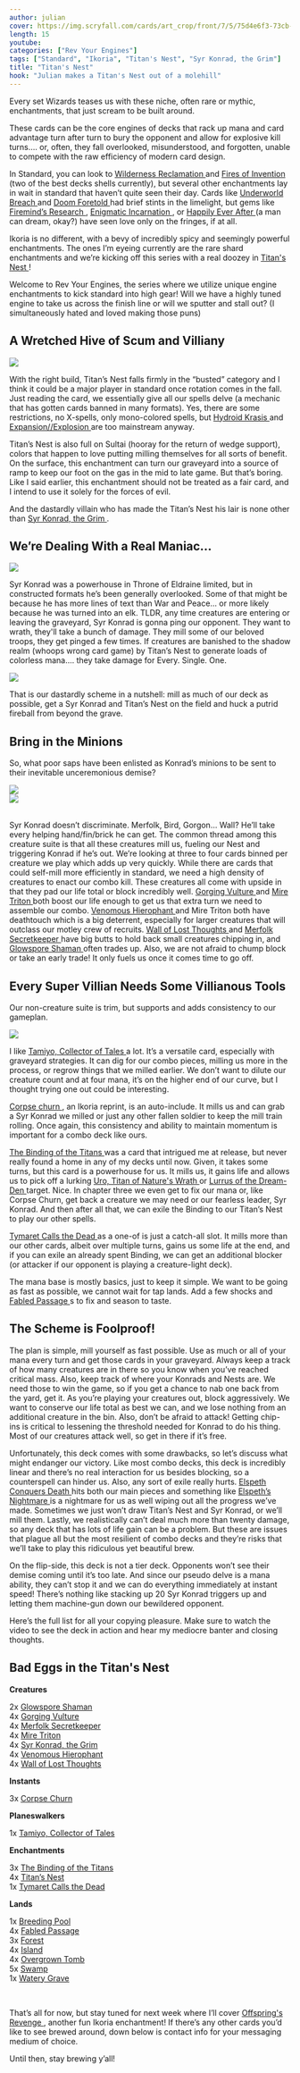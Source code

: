 ```yaml
---
author: julian
cover: https://img.scryfall.com/cards/art_crop/front/7/5/75d4e6f3-73cb-4799-bcb9-c1f5bc234a02.jpg?1586521298
length: 15
youtube:
categories: ["Rev Your Engines"]
tags: ["Standard", "Ikoria", "Titan's Nest", "Syr Konrad, the Grim"]
title: "Titan's Nest"
hook: "Julian makes a Titan's Nest out of a molehill"
---
```

Every set Wizards teases us with these niche, often rare or mythic, enchantments, that just scream to be built around. 
<!--more-->
These cards can be the core engines of decks that 
rack up mana and card advantage turn after turn to bury the opponent and allow for explosive kill turns…. or, often, they fall overlooked, misunderstood, and forgotten, 
unable to compete with the raw efficiency of modern card design.
<p>
In Standard, you can look to 
<a 
    class="accented-link" 
    target="_blank"
    href="https://scryfall.com/card/rna/149/wilderness-reclamation" 
    data-toggle="popover" 
    data-placement="top" 
    data-content="<img src='https://img.scryfall.com/cards/large/front/5/4/54af08f7-9c6c-464e-b2f7-2b5803f36481.jpg?1584831336' width=100% height=100%>">
    Wilderness Reclamation
</a> and
<a 
    class="accented-link" 
    target="_blank"
    href="https://scryfall.com/card/eld/125/fires-of-invention" 
    data-toggle="popover" 
    data-placement="top" 
    data-content="<img src='https://img.scryfall.com/cards/large/front/a/1/a12b16b0-f75f-42d8-9b24-947c1908e0f7.jpg?1572490362' width=100% height=100%>">
    Fires of Invention
</a> (two of the best decks shells currently), but several other enchantments lay in wait in standard that haven’t quite seen their day. Cards like 
<a 
    class="accented-link" 
    target="_blank"
    href="https://scryfall.com/card/thb/161/underworld-breach" 
    data-toggle="popover" 
    data-placement="top" 
    data-content="<img src='https://img.scryfall.com/cards/large/front/0/e/0e51d796-7279-4c06-87f0-37adbdaa41df.jpg?1583750118' width=100% height=100%>">
    Underworld Breach
</a> and 
<a 
    class="accented-link" 
    target="_blank"
    href="https://scryfall.com/card/eld/187/doom-foretold" 
    data-toggle="popover" 
    data-placement="top" 
    data-content="<img src='https://img.scryfall.com/cards/large/front/e/7/e76c0c83-3e87-474d-bc72-1677eed32cfa.jpg?1572490732' width=100% height=100%>">
    Doom Foretold
</a> had brief stints in the limelight, but gems like 
<a 
    class="accented-link" 
    target="_blank"
    href="https://scryfall.com/card/grn/171/fireminds-research" 
    data-toggle="popover" 
    data-placement="top" 
    data-content="<img src='https://img.scryfall.com/cards/large/front/4/b/4bc926b2-1e54-4c62-8b6c-fce4ef013abc.jpg?1572893624' width=100% height=100%>">
    Firemind’s Research
</a>, 
<a 
    class="accented-link" 
    target="_blank"
    href="https://scryfall.com/card/thb/215/enigmatic-incarnation" 
    data-toggle="popover" 
    data-placement="top" 
    data-content="<img src='https://img.scryfall.com/cards/large/front/d/d/dd116c0b-0404-42ba-978f-7044b1a03d90.jpg?1581481041' width=100% height=100%>">
    Enigmatic Incarnation
</a>, or 
<a 
    class="accented-link" 
    target="_blank"
    href="https://scryfall.com/card/eld/16/happily-ever-after" 
    data-toggle="popover" 
    data-placement="top" 
    data-content="<img src='https://img.scryfall.com/cards/large/front/d/3/d32d85d5-a6f0-4cc5-9fd6-6b329aae2e5b.jpg?1572489697' width=100% height=100%>">
    Happily Ever After
</a> (a man can dream, okay?) have seen love only on the fringes, if at all. 
</p>
<p>
Ikoria is no different, with a bevy of incredibly spicy and seemingly powerful enchantments. The ones I’m eyeing currently are the rare shard enchantments and we’re 
kicking off this series with a real doozey in <a 
    class="accented-link" 
    target="_blank"
    href="https://scryfall.com/card/iko/212/titans-nest" 
    data-toggle="popover" 
    data-placement="top" 
    data-content="<img src='https://img.scryfall.com/cards/large/front/7/5/75d4e6f3-73cb-4799-bcb9-c1f5bc234a02.jpg?1586521298' width=100% height=100%>">
    Titan's Nest
</a>!
</p>
<p>
Welcome to Rev Your Engines, the series where we utilize unique engine enchantments to kick standard into high gear! Will we have a highly tuned engine to take us 
across the finish line or will we sputter and stall out? (I simultaneously hated and loved making those puns)
</p>

## A Wretched Hive of Scum and Villiany

<div class="text-center">
    <img src="/assets/images/RYE/rye1/rye1-4.png" style="max-width: 25%" class="img-fluid">
</div>

<p>
With the right build, Titan’s Nest falls firmly in the “busted” category and I think it could be a major player in standard once rotation comes in the fall. Just 
reading the card, we essentially give all our spells delve (a mechanic that has gotten cards banned in many formats). Yes, there are some restrictions, no X-spells, 
only mono-colored spells, but 
<a 
    class="accented-link" 
    target="_blank"
    href="https://scryfall.com/card/rna/183/hydroid-krasis" 
    data-toggle="popover" 
    data-placement="top" 
    data-content="<img src='https://img.scryfall.com/cards/large/front/8/0/801dd9c6-b159-4e1c-af2c-214c1f573633.jpg?1584833616' width=100% height=100%>">
    Hydroid Krasis
</a> and 
<a 
    class="accented-link" 
    target="_blank"
    href="https://scryfall.com/card/grn/224/expansion-explosion" 
    data-toggle="popover" 
    data-placement="top" 
    data-content="<img src='https://img.scryfall.com/cards/large/front/e/0/e0644c92-4d67-475e-8c8e-0e2c493682fb.jpg?1572893978' width=100% height=100%>">
    Expansion//Explosion
</a> are too mainstream anyway.
</p> 
<p>
Titan’s Nest is also full on Sultai (hooray for the return of wedge support), colors that happen to love putting milling themselves for all sorts of benefit.
On the surface, this enchantment can turn our graveyard into a source of ramp to keep our foot on the gas in the mid to late game. But that’s boring. Like I said 
earlier, this enchantment should not be treated as a fair card, and I intend to use it solely for the forces of evil. 
</p>
<p>
And the dastardly villain who has made the Titan’s Nest his lair is none other than 
<a 
    class="accented-link" 
    target="_blank"
    href="https://scryfall.com/card/eld/107/syr-konrad-the-grim" 
    data-toggle="popover" 
    data-placement="top" 
    data-content="<img src='https://img.scryfall.com/cards/large/front/a/8/a808868f-aea8-4651-9357-85a4d7b4f290.jpg?1572490254' width=100% height=100%>">
    Syr Konrad, the Grim
</a>.
</p>

## We’re Dealing With a Real Maniac…

<div class="text-center">
    <img src="/assets/images/RYE/rye1/rye1-5.png" style="max-width: 25%" class="img-fluid">
</div>

<p>
Syr Konrad was a powerhouse in Throne of Eldraine limited, but in constructed formats he’s been generally overlooked. Some of that might be because he has more lines of 
text than War and Peace… or more likely because he was turned into an elk. TLDR, any time creatures are entering or leaving the graveyard, Syr Konrad is gonna ping our 
opponent. They want to wrath, they'll take a bunch of damage. They mill some of our beloved troops, they get pinged a few times. If creatures are banished to the shadow 
realm (whoops wrong card game) by Titan’s Nest to generate loads of colorless mana…. they take damage for Every. Single. One.

<div class="text-center">
    <img src="https://media.tenor.com/images/9ddd4d18f51e2375710bb9349d07d332/tenor.gif" style="max-width: 100%" class="img-fluid">
</div>

</p>
<p>
That is our dastardly scheme in a nutshell: mill as much of our deck as possible, get a Syr Konrad and Titan’s Nest on the field and huck a putrid fireball from 
beyond the grave.
</p>

## Bring in the Minions

<p>
So, what poor saps have been enlisted as Konrad’s minions to be sent to their inevitable unceremonious demise?
</p>

<img src="/assets/images/RYE/rye1/rye1-1.png" class="img-fluid">
<div class="text-center">
    <img src="/assets/images/RYE/rye1/rye1-2.png" style="max-width: 25%" class="img-fluid">
</div>
<br />
<p>
Syr Konrad doesn’t discriminate. Merfolk, Bird, Gorgon… Wall? He’ll take every helping hand/fin/brick he can get. The common thread among this creature suite is 
that all these creatures mill us, fueling our Nest and triggering Konrad if he’s out. We’re looking at three to four cards binned per creature we play which adds up 
very quickly. While there are cards that could self-mill more efficiently in standard, we need a high density of creatures to enact our combo kill. These creatures all 
come with upside in that they pad our life total or block incredibly well. <a 
    class="accented-link" 
    target="_blank"
    href="https://scryfall.com/card/m20/102/gorging-vulture" 
    data-toggle="popover" 
    data-placement="top" 
    data-content="<img src='https://img.scryfall.com/cards/large/front/3/7/37cbe5f2-5b6b-41de-9586-c7cc83464cf2.jpg?1563898929' width=100% height=100%>">
    Gorging Vulture
</a> and <a 
    class="accented-link" 
    target="_blank"
    href="https://scryfall.com/card/thb/105/mire-triton" 
    data-toggle="popover" 
    data-placement="top" 
    data-content="<img src='https://img.scryfall.com/cards/large/front/3/f/3f8427d3-4d9e-48c9-838b-239fd1357d95.jpg?1581479874' width=100% height=100%>">
    Mire Triton
</a> both boost our life enough to get us that extra turn we need to assemble our combo. <a 
    class="accented-link" 
    target="_blank"
    href="https://scryfall.com/card/thb/122/venomous-hierophant" 
    data-toggle="popover" 
    data-placement="top" 
    data-content="<img src='https://img.scryfall.com/cards/large/front/9/d/9dc2b661-2f42-419d-837f-bbf097c1153c.jpg?1581480034' width=100% height=100%>">
    Venomous Hierophant
</a> and Mire Triton both have deathtouch which is a big deterrent, especially for larger creatures that will outclass our motley crew of 
recruits. 
<a 
    class="accented-link" 
    target="_blank"
    href="https://scryfall.com/card/rna/59/wall-of-lost-thoughts" 
    data-toggle="popover" 
    data-placement="top" 
    data-content="<img src='https://img.scryfall.com/cards/normal/front/0/3/03a0a627-ea7a-48bb-bf30-60b2677dd8ae.jpg?1584830422' width=100% height=100%>">
    Wall of Lost Thoughts
</a> and 
<a 
    class="accented-link" 
    target="_blank"
    href="https://scryfall.com/card/eld/53/merfolk-secretkeeper-venture-deeper" 
    data-toggle="popover" 
    data-placement="top" 
    data-content="<img src='https://img.scryfall.com/cards/large/front/c/e/ceb7308d-608c-4ede-9496-d795fc5bb271.jpg?1572489928' width=100% height=100%>">
    Merfolk Secretkeeper
</a> have big butts to hold back small creatures chipping in, and 
<a 
    class="accented-link" 
    target="_blank"
    href="https://scryfall.com/card/grn/173/glowspore-shaman" 
    data-toggle="popover" 
    data-placement="top" 
    data-content="<img src='https://img.scryfall.com/cards/large/front/0/8/08fe260a-d204-4e75-b3e5-0cd9b4ca7084.jpg?1572893638' width=100% height=100%>">
    Glowspore Shaman
</a> often trades up. Also, we are not afraid to chump block or take an early trade! It only fuels us once it comes time to go off.
</p>

## Every Super Villian Needs Some Villianous Tools

<p>
Our non-creature suite is trim, but supports and adds consistency to our gameplan.
</p>

<img src="/assets/images/RYE/rye1/rye1-3.png" class="img-fluid">

<p>
I like 
<a 
    class="accented-link" 
    target="_blank"
    href="https://scryfall.com/card/war/220/tamiyo-collector-of-tales" 
    data-toggle="popover" 
    data-placement="top" 
    data-content="<img src='https://img.scryfall.com/cards/large/front/7/6/76776b24-a2e1-4590-88e7-8a421baf2fc4.jpg?1557577288' width=100% height=100%>">
    Tamiyo, Collector of Tales
</a> a lot. It’s a versatile card, especially with graveyard strategies. It can dig for our combo pieces, milling us more in the process, or regrow things that we milled 
earlier. We don’t want to dilute our creature count and at four mana, it’s on the higher end of our curve, but I thought trying one out could be interesting.
</p>
<p>
<a 
    class="accented-link" 
    target="_blank"
    href="https://scryfall.com/search?q=corpse+churn+s%3Aiko&unique=cards&as=grid&order=name" 
    data-toggle="popover" 
    data-placement="top" 
    data-content="<img src='https://img.scryfall.com/cards/large/front/a/1/a1c0c764-791d-4181-8f7a-147554d97d97.jpg?1586516237' width=100% height=100%>">
    Corpse churn
</a>, an Ikoria reprint, is an auto-include. It mills us and can grab a Syr Konrad we milled or just any other fallen soldier to keep the mill train 
rolling. Once again, this consistency and ability to maintain momentum is important for a combo deck like ours.
</p>
<p>
<a 
    class="accented-link" 
    target="_blank"
    href="https://scryfall.com/card/thb/166/the-binding-of-the-titans" 
    data-toggle="popover" 
    data-placement="top" 
    data-content="<img src='https://img.scryfall.com/cards/large/front/4/6/46fb94ad-f9be-48b4-b65a-4e736e5ffdbb.jpg?1581480556' width=100% height=100%>">
    The Binding of the Titans
</a> was a card that intrigued me at release, but never really found a home in any of my decks until now. Given, it takes some turns, but 
this card is a powerhouse for us. It mills us, it gains life and allows us to pick off a lurking <a 
    class="accented-link" 
    target="_blank"
    href="https://scryfall.com/card/thb/229/uro-titan-of-natures-wrath" 
    data-toggle="popover" 
    data-placement="top" 
    data-content="<img src='https://img.scryfall.com/cards/large/front/a/0/a0b6a71e-56cb-4d25-8f2b-7a4f1b60900d.jpg?1581481163' width=100% height=100%>">
    Uro, Titan of Nature's Wrath
</a> or 
<a 
    class="accented-link" 
    target="_blank"
    href="https://scryfall.com/card/iko/226/lurrus-of-the-dream-den" 
    data-toggle="popover" 
    data-placement="top" 
    data-content="<img src='https://img.scryfall.com/cards/large/front/5/a/5ad36fb2-c44e-4085-ba0d-54277841ad3a.jpg?1588373355' width=100% height=100%>">
    Lurrus of the Dream-Den
</a> target. Nice. In chapter three we even get to 
fix our mana or, like Corpse Churn, get back a creature we may need or our fearless leader, Syr Konrad. And then after all that, we can exile the Binding to our Titan’s 
Nest to play our other spells.
</p>
<p>
<a 
    class="accented-link" 
    target="_blank"
    href="https://scryfall.com/card/thb/118/tymaret-calls-the-dead" 
    data-toggle="popover" 
    data-placement="top" 
    data-content="<img src='https://img.scryfall.com/cards/large/front/6/8/68c0d087-540a-4249-9265-f13cc8e776ea.jpg?1581479994' width=100% height=100%>">
    Tymaret Calls the Dead
</a> as a one-of is just a catch-all slot. It mills more than our other cards, albeit over multiple turns, gains us some life at the end, 
and if you can exile an already spent Binding, we can get an additional blocker (or attacker if our opponent is playing a creature-light deck).
</p>
<p>
The mana base is mostly basics, just to keep it simple. We want to be going as fast as possible, we cannot wait for tap lands. Add a few shocks and 
<a 
    class="accented-link" 
    target="_blank"
    href="https://scryfall.com/card/eld/244/fabled-passage" 
    data-toggle="popover" 
    data-placement="top" 
    data-content="<img src='https://img.scryfall.com/cards/large/front/b/8/b841bfa8-7c17-4df2-8466-780ab9a4a53a.jpg?1572491204' width=100% height=100%>">
    Fabled Passage
</a>s to fix and season to taste.
</p>

## The Scheme is Foolproof!

<p>
The plan is simple, mill yourself as fast possible. Use as much or all of your mana every turn and get those cards in your graveyard. Always keep a track of how many 
creatures are in there so you know when you’ve reached critical mass. Also, keep track of where your Konrads and Nests are. We need those to win the game, so if you get 
a chance to nab one back from the yard, get it. As you’re playing your creatures out, block aggressively. We want to conserve our life total as best we can, and we lose 
nothing from an additional creature in the bin. Also, don’t be afraid to attack! Getting chip-ins is critical to lessening the threshold needed for Konrad to do his 
thing. Most of our creatures attack well, so get in there if it’s free.
</p>
<p>
Unfortunately, this deck comes with some drawbacks, so let’s discuss what might endanger our victory. Like most combo decks, this deck is incredibly linear and there’s 
no real interaction for us besides blocking, so a counterspell can hinder us. Also, any sort of exile really hurts. 
<a 
    class="accented-link" 
    target="_blank"
    href="https://scryfall.com/card/thb/13/elspeth-conquers-death" 
    data-toggle="popover" 
    data-placement="top" 
    data-content="<img src='https://img.scryfall.com/cards/normal/front/e/a/ea20208b-1939-4c69-8cfd-c0a42f9dc427.jpg?1586801037' width=100% height=100%>">
    Elspeth Conquers Death
</a> hits both our main pieces and something like 
<a 
    class="accented-link" 
    target="_blank"
    href="https://scryfall.com/card/thb/91/elspeths-nightmare" 
    data-toggle="popover" 
    data-placement="top" 
    data-content="<img src='https://img.scryfall.com/cards/normal/front/3/7/37ccd974-d2bc-4fcf-94a7-0a868a04cb98.jpg?1586801044' width=100% height=100%>">
    Elspeth’s Nightmare
</a> is a nightmare for us as well wiping out all the progress we’ve made. Sometimes we just won’t draw Titan’s Nest and Syr Konrad, or we’ll mill them. Lastly, we 
realistically can’t deal much more than twenty damage, so any deck that has lots of life gain can be a problem. But these are issues that plague all but the most 
resilient of combo decks and they’re risks that we’ll take to play this ridiculous yet beautiful brew. 
</p>
<p>
On the flip-side, this deck is not a tier deck. Opponents won’t see their demise coming until it’s too late. And since our pseudo delve is a mana ability, they can’t 
stop it and we can do everything immediately at instant speed! There’s nothing like stacking up 20 Syr Konrad triggers up and letting them machine-gun down our 
bewildered opponent. 
</p>
<p>
Here’s the full list for all your copying pleasure. Make sure to watch the video to see the deck in action and hear my mediocre banter and closing thoughts.
</p>

## Bad Eggs in the Titan's Nest

<div class="row">
   <div class="col-md-2"></div>
   <div class="col-md-8">
       <div class="row">
           <div class="col-6">
               <b>Creatures</b>
               <p class="mb-0">
                    2x <a
                       class="accented-link"
                       target="_blank"
                       href="https://scryfall.com/card/grn/173/glowspore-shaman"
                       data-toggle="popover"
                       data-placement="top"
                       data-content="<img src='https://img.scryfall.com/cards/large/front/0/8/08fe260a-d204-4e75-b3e5-0cd9b4ca7084.jpg?1572893638' width=100% height=100%>">
                       Glowspore Shaman
                   </a><br />
                    4x <a
                       class="accented-link"
                       target="_blank"
                       href="https://scryfall.com/card/m20/102/gorging-vulture"
                       data-toggle="popover"
                       data-placement="top"
                       data-content="<img src='https://img.scryfall.com/cards/large/front/3/7/37cbe5f2-5b6b-41de-9586-c7cc83464cf2.jpg?1563898929' width=100% height=100%>">
                       Gorging Vulture
                   </a><br />
                    4x <a
                       class="accented-link"
                       target="_blank"
                       href="https://scryfall.com/card/eld/53/merfolk-secretkeeper-venture-deeper"
                       data-toggle="popover"
                       data-placement="top"
                       data-content="<img src='https://img.scryfall.com/cards/large/front/c/e/ceb7308d-608c-4ede-9496-d795fc5bb271.jpg?1572489928' width=100% height=100%>">
                       Merfolk Secretkeeper
                   </a><br />
                    4x <a
                       class="accented-link"
                       target="_blank"
                       href="https://img.scryfall.com/cards/large/front/0/d/0dcdad71-323e-41e0-a1b3-9fd5b753e71c.jpg?1584831692"
                       data-toggle="popover"
                       data-placement="top"
                       data-content="<img src='https://img.scryfall.com/cards/large/front/3/f/3f8427d3-4d9e-48c9-838b-239fd1357d95.jpg?1581479874' width=100% height=100%>">
                       Mire Triton
                   </a><br />
                    4x <a
                       class="accented-link"
                       target="_blank"
                       href="https://img.scryfall.com/cards/large/front/0/d/0dcdad71-323e-41e0-a1b3-9fd5b753e71c.jpg?1584831692"
                       data-toggle="popover"
                       data-placement="top"
                       data-content="<img src='https://img.scryfall.com/cards/large/front/0/d/0dcdad71-323e-41e0-a1b3-9fd5b753e71c.jpg?1584831692' width=100% height=100%>">
                       Syr Konrad, the Grim
                   </a><br />
                    4x <a
                       class="accented-link"
                       target="_blank"
                       href="https://scryfall.com/card/thb/122/venomous-hierophant"
                       data-toggle="popover"
                       data-placement="top"
                       data-content="<img src='https://img.scryfall.com/cards/large/front/9/d/9dc2b661-2f42-419d-837f-bbf097c1153c.jpg?1581480034' width=100% height=100%>">
                       Venomous Hierophant
                   </a><br />
                    4x <a
                       class="accented-link"
                       target="_blank"
                       href="https://scryfall.com/card/rna/59/wall-of-lost-thoughts"
                       data-toggle="popover"
                       data-placement="top"
                       data-content="<img src='https://img.scryfall.com/cards/normal/front/0/3/03a0a627-ea7a-48bb-bf30-60b2677dd8ae.jpg?1584830422' width=100% height=100%>">
                       Wall of Lost Thoughts
                   </a>
               </p>
               <b>Instants</b>
               <p class="mb-0">3x <a
                       class="accented-link"
                       target="_blank"
                       href="https://scryfall.com/search?q=corpse+churn+s%3Aiko&unique=cards&as=grid&order=name"
                       data-toggle="popover"
                       data-placement="top"
                       data-content="<img src='https://img.scryfall.com/cards/large/front/a/1/a1c0c764-791d-4181-8f7a-147554d97d97.jpg?1586516237' width=100% height=100%>">
                       Corpse Churn
                   </a>
               </p>
                <b>Planeswalkers</b>
               <p class="mb-0">1x <a
                       class="accented-link"
                       target="_blank"
                       href="https://scryfall.com/card/war/220/tamiyo-collector-of-tales"
                       data-toggle="popover"
                       data-placement="top"
                       data-content="<img src='https://img.scryfall.com/cards/large/front/7/6/76776b24-a2e1-4590-88e7-8a421baf2fc4.jpg?1557577288' width=100% height=100%>">
                       Tamiyo, Collector of Tales
                   </a>
               </p>
           </div>
           <div class="col-6">
            <b>Enchantments</b>
               <p class="mb-0">3x <a
                       class="accented-link"
                       target="_blank"
                       href="https://scryfall.com/card/thb/166/the-binding-of-the-titans"
                       data-toggle="popover"
                       data-placement="top"
                       data-content="<img src='https://img.scryfall.com/cards/large/front/4/6/46fb94ad-f9be-48b4-b65a-4e736e5ffdbb.jpg?1581480556' width=100% height=100%>">
                       The Binding of the Titans
                   </a><br />
               	4x <a
                       class="accented-link"
                       target="_blank"
                       href="https://scryfall.com/card/iko/212/titans-nest"
                       data-toggle="popover"
                       data-placement="top"
                       data-content="<img src='https://img.scryfall.com/cards/large/front/7/5/75d4e6f3-73cb-4799-bcb9-c1f5bc234a02.jpg?1586521298' width=100% height=100%>">
                       Titan’s Nest
                   </a><br />
                1x <a
                       class="accented-link"
                       target="_blank"
                       href=""
                       data-toggle="popover"
                       data-placement="top"
                       data-content="<img src='https://img.scryfall.com/cards/large/front/6/8/68c0d087-540a-4249-9265-f13cc8e776ea.jpg?1581479994' width=100% height=100%>">
                       Tymaret Calls the Dead
                   </a>
               </p>
               <b>Lands</b>
               <p class="mb-0">1x <a
                       class="accented-link"
                       target="_blank"
                       href="https://scryfall.com/card/rna/246/breeding-pool"
                       data-toggle="popover"
                       data-placement="top"
                       data-content="<img src='https://img.scryfall.com/cards/large/front/b/b/bb54233c-0844-4965-9cde-e8a4ef3e11b8.jpg?1584832238' width=100% height=100%>">
                       Breeding Pool
                   </a><br />
                    4x <a
                       class="accented-link"
                       target="_blank"
                       href="https://scryfall.com/card/eld/244/fabled-passage"
                       data-toggle="popover"
                       data-placement="top"
                       data-content="<img src='https://img.scryfall.com/cards/large/front/b/8/b841bfa8-7c17-4df2-8466-780ab9a4a53a.jpg?1572491204' width=100% height=100%>">
                       Fabled Passage
                   </a><br />
                    3x <a
                       class="accented-link"
                       target="_blank"
                       href="https://scryfall.com/search?q=forest+s%3Aiko&unique=cards&as=grid&order=name"
                       data-toggle="popover"
                       data-placement="top"
                       data-content="<img src='https://img.scryfall.com/cards/large/front/9/c/9c348494-f60c-4bd1-9077-bff24f2e634b.jpg?1586518815' width=100% height=100%>">
                       Forest
                   </a><br />
                    4x <a
                       class="accented-link"
                       target="_blank"
                       href="https://scryfall.com/search?q=island+s%3Aiko&unique=cards&as=grid&order=name"
                       data-toggle="popover"
                       data-placement="top"
                       data-content="<img src='https://img.scryfall.com/cards/large/front/4/b/4b2ad5b3-7257-4521-8916-6b1cbfb89e27.jpg?1586518244' width=100% height=100%>">
                       Island
                   </a><br />
                    4x <a
                       class="accented-link"
                       target="_blank"
                       href="https://scryfall.com/card/grn/253/overgrown-tomb"
                       data-toggle="popover"
                       data-placement="top"
                       data-content="<img src='https://img.scryfall.com/cards/large/front/e/f/eff1f52c-5c43-4260-aaa0-6920846a191c.jpg?1572894177' width=100% height=100%>">
                       Overgrown Tomb
                   </a><br />
                    5x <a
                       class="accented-link"
                       target="_blank"
                       href="https://scryfall.com/search?q=swamp+s%3Aiko&unique=cards&as=grid&order=name"
                       data-toggle="popover"
                       data-placement="top"
                       data-content="<img src='https://img.scryfall.com/cards/large/front/6/c/6c8c3f0e-7af4-410b-a675-9ea84f51e812.jpg?1586518729' width=100% height=100%>">
                       Swamp
                   </a><br />
                    1x <a
                       class="accented-link"
                       target="_blank"
                       href="https://scryfall.com/card/grn/259/watery-grave"
                       data-toggle="popover"
                       data-placement="top"
                       data-content="<img src='https://img.scryfall.com/cards/large/front/7/d/7d4595f2-9297-40dc-b2dd-7144bbb401f7.jpg?1572894217' width=100% height=100%>">
                       Watery Grave
                   </a>
               </p>
           </div>
       </div>
   </div>
</div>
<br />
<p>
That’s all for now, but stay tuned for next week where I’ll cover 
<a 
    class="accented-link" 
    target="_blank"
    href="https://scryfall.com/card/iko/198/offsprings-revenge" 
    data-toggle="popover" 
    data-placement="top" 
    data-content="<img src='https://img.scryfall.com/cards/large/front/7/8/78619ffb-f514-4f9f-9d77-3ab49e045f7c.jpg?1586457085' width=100% height=100%>">
    Offspring's Revenge
</a>, another fun Ikoria enchantment! If there’s any other cards you’d like to see brewed around, down below is contact info for your messaging medium of choice. 
</p>
<p>
Until then, stay brewing y’all!
</p>